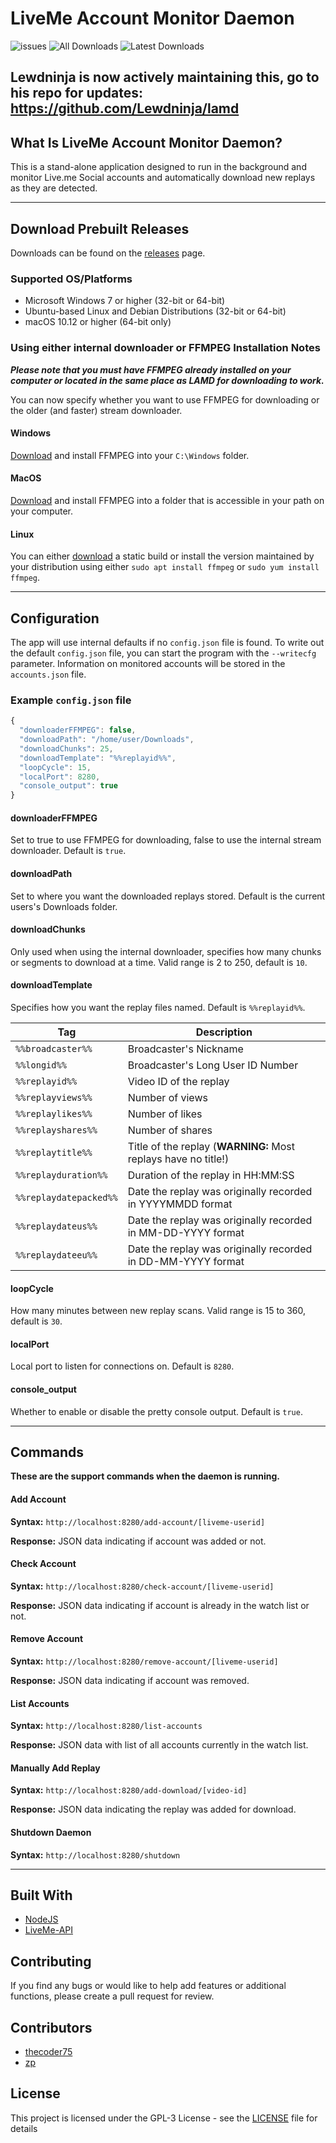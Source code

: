 # LiveMe Account Monitor Daemon

![issues](https://img.shields.io/github/issues-raw/thecoder75/lamd.svg?style=flat-square)
![All Downloads](https://img.shields.io/github/downloads/thecoder75/lamd/total.svg?style=flat-square&label=All+Releases+Downloaded)
![Latest Downloads](https://img.shields.io/github/downloads/thecoder75/lamd/latest/total.svg?style=flat-square&label=Latest+Release+Downloaded)

## **Lewdninja is now actively maintaining this, go to his repo for updates:  https://github.com/Lewdninja/lamd**


## What Is LiveMe Account Monitor Daemon?
This is a stand-alone application designed to run in the background and monitor Live.me Social accounts and automatically download new replays as they are detected.

* * *

## Download Prebuilt Releases

Downloads can be found on the [releases](https://github.com/thecoder75/lamd/releases) page.

### Supported OS/Platforms
- Microsoft Windows 7 or higher (32-bit or 64-bit)
- Ubuntu-based Linux and Debian Distributions (32-bit or 64-bit)
- macOS 10.12 or higher (64-bit only)



### Using either internal downloader or FFMPEG Installation Notes
***Please note that you must have FFMPEG already installed on your computer or located in the same place as LAMD for downloading to work.***

You can now specify whether you want to use FFMPEG for downloading or the older (and faster) stream downloader.  

#### Windows
[Download](http://www.ffmpeg.org) and install FFMPEG into your `C:\Windows` folder.

#### MacOS 
[Download](http://www.ffmpeg.org) and install FFMPEG into a folder that is accessible in your path on your computer.  

#### Linux
You can either [download](http://www.ffmpeg.org) a static build or install the version maintained by your distribution using either `sudo apt install ffmpeg` or `sudo yum install ffmpeg`.

* * *

## Configuration
The app will use internal defaults if no `config.json` file is found.  To write out the default `config.json` file, you can start the program with the `--writecfg` parameter.  Information on monitored accounts will be stored in the `accounts.json` file.

### Example `config.json` file
```javascript
{
  "downloaderFFMPEG": false,
  "downloadPath": "/home/user/Downloads",
  "downloadChunks": 25,
  "downloadTemplate": "%%replayid%%",
  "loopCycle": 15,
  "localPort": 8280,
  "console_output": true
}
```

#### downloaderFFMPEG
Set to true to use FFMPEG for downloading, false to use the internal stream downloader.  Default is `true`.

#### downloadPath
Set to where you want the downloaded replays stored.  Default is the current users's Downloads folder.

#### downloadChunks
Only used when using the internal downloader, specifies how many chunks or segments to download at a time.  Valid range is 2 to 250, default is `10`.

#### downloadTemplate
Specifies how you want the replay files named.  Default is `%%replayid%%`.

| Tag                   | Description                                                        |
| --------------------- | ------------------------------------------------------------------ |
| `%%broadcaster%%`     | Broadcaster's Nickname                                             |
| `%%longid%%`          | Broadcaster's Long User ID Number                                  |
| `%%replayid%%`        | Video ID of the replay                                             |
| `%%replayviews%%`     | Number of views                                                    |
| `%%replaylikes%%`     | Number of likes                                                    |
| `%%replayshares%%`    | Number of shares                                                   |
| `%%replaytitle%%`     | Title of the replay (**WARNING:** Most replays have no title!)     |
| `%%replayduration%%`  | Duration of the replay in HH:MM:SS                                 |
| `%%replaydatepacked%%`| Date the replay was originally recorded in YYYYMMDD format         |
| `%%replaydateus%%`    | Date the replay was originally recorded in MM-DD-YYYY format       |
| `%%replaydateeu%%`    | Date the replay was originally recorded in DD-MM-YYYY format       |

#### loopCycle
How many minutes between new replay scans.  Valid range is 15 to 360, default is `30`.

#### localPort
Local port to listen for connections on.  Default is `8280`.

#### console_output
Whether to enable or disable the pretty console output.  Default is `true`.


* * *

## Commands
**These are the support commands when the daemon is running.**

#### Add Account
**Syntax:** `http://localhost:8280/add-account/[liveme-userid]`

**Response:** JSON data indicating if account was added or not.

#### Check Account
**Syntax:** `http://localhost:8280/check-account/[liveme-userid]`

**Response:** JSON data indicating if account is already in the watch list or not.

#### Remove Account
**Syntax:** `http://localhost:8280/remove-account/[liveme-userid]`

**Response:** JSON data indicating if account was removed.

#### List Accounts
**Syntax:** `http://localhost:8280/list-accounts`

**Response:** JSON data with list of all accounts currently in the watch list.

#### Manually Add Replay
**Syntax:** `http://localhost:8280/add-download/[video-id]`

**Response:** JSON data indicating the replay was added for download.

#### Shutdown Daemon
**Syntax:** `http://localhost:8280/shutdown`

* * *

## Built With
* [NodeJS](http://nodejs.org)
* [LiveMe-API](https://thecoder75.github.io/liveme-api)

## Contributing
If you find any bugs or would like to help add features or additional functions, please create a pull request for review.  

## Contributors
* [thecoder75](https://github.com/thecoder75)
* [zp](https://github.com/zp)

## License
This project is licensed under the GPL-3 License - see the [LICENSE](LICENSE) file for details
